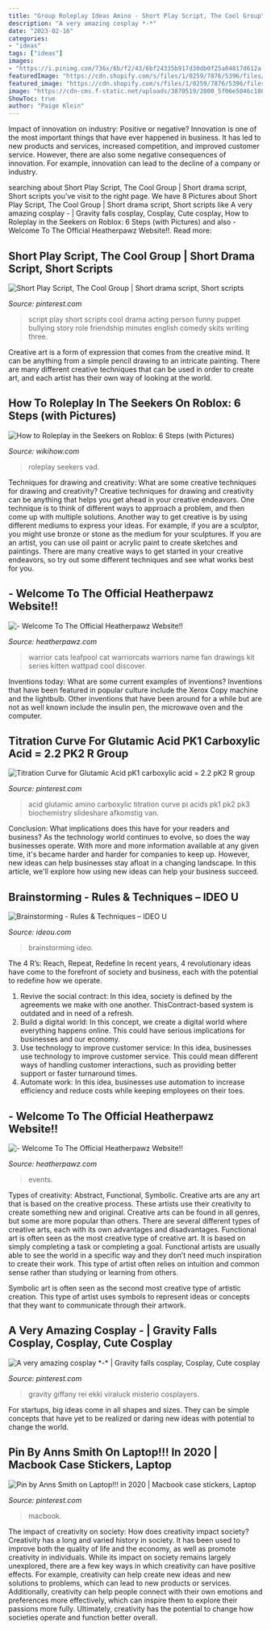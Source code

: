 ```yaml
---
title: "Group Roleplay Ideas Amino - Short Play Script, The Cool Group"
description: "A very amazing cosplay *-*"
date: "2023-02-16"
categories:
- "ideas"
tags: ["ideas"]
images:
- "https://i.pinimg.com/736x/6b/f2/43/6bf24335b917d30db0f25a04817d612a.jpg"
featuredImage: "https://cdn.shopify.com/s/files/1/0259/7876/5396/files/RulesOfBrainstorming_Aug2020_Poster.jpg"
featured_image: "https://cdn.shopify.com/s/files/1/0259/7876/5396/files/RulesOfBrainstorming_Aug2020_Poster.jpg"
image: "https://cdn-cms.f-static.net/uploads/3870519/2000_5f06e5046c186.jpg"
ShowToc: true
author: "Paige Klein"
---
```



Impact of innovation on industry: Positive or negative?
Innovation is one of the most important things that have ever happened in business. It has led to new products and services, increased competition, and improved customer service. However, there are also some negative consequences of innovation. For example, innovation can lead to the decline of a company or industry.

	

		
searching about Short Play Script, The Cool Group | Short drama script, Short scripts you've visit to the right page. We have 8 Pictures about Short Play Script, The Cool Group | Short drama script, Short scripts like A very amazing cosplay *-* | Gravity falls cosplay, Cosplay, Cute cosplay, How to Roleplay in the Seekers on Roblox: 6 Steps (with Pictures) and also - Welcome To The Official Heatherpawz Website!!. Read more:
		
    
## Short Play Script, The Cool Group | Short Drama Script, Short Scripts

<img loading=lazy src="https://i.pinimg.com/736x/fd/02/fc/fd02fc751df26a99ce3b76af489c6dc1--bullying-the-cool.jpg" onerror="this.onerror=null;this.src='https://tse2.mm.bing.net/th?id=OIP.E_x8itsPxehpCRzrPwcbjQAAAA&amp;pid=15.1';" alt="Short Play Script, The Cool Group | Short drama script, Short scripts">

_Source: pinterest.com_

>script play short scripts cool drama acting person funny puppet bullying story role friendship minutes english comedy skits writing three. 

	

Creative art is a form of expression that comes from the creative mind. It can be anything from a simple pencil drawing to an intricate painting. There are many different creative techniques that can be used in order to create art, and each artist has their own way of looking at the world.

    
## How To Roleplay In The Seekers On Roblox: 6 Steps (with Pictures)

<img loading=lazy src="https://www.wikihow.com/images/b/b3/Roleplay-in-the-Seekers-on-Roblox-Step-6-Version-2.jpg" onerror="this.onerror=null;this.src='https://tse1.mm.bing.net/th?id=OIP.X0dA-HZsH0H5-_QQYymjuQHaET&amp;pid=15.1';" alt="How to Roleplay in the Seekers on Roblox: 6 Steps (with Pictures)">

_Source: wikihow.com_

>roleplay seekers vad. 

	

Techniques for drawing and creativity: What are some creative techniques for drawing and creativity?
Creative techniques for drawing and creativity can be anything that helps you get ahead in your creative endeavors. One technique is to think of different ways to approach a problem, and then come up with multiple solutions. Another way to get creative is by using different mediums to express your ideas. For example, if you are a sculptor, you might use bronze or stone as the medium for your sculptures. If you are an artist, you can use oil paint or acrylic paint to create sketches and paintings. There are many creative ways to get started in your creative endeavors, so try out some different techniques and see what works best for you.

    
## - Welcome To The Official Heatherpawz Website!!

<img loading=lazy src="https://cdn-cms.f-static.net/uploads/3870519/2000_5f06e5046c186.jpg" onerror="this.onerror=null;this.src='https://tse2.mm.bing.net/th?id=OIP.oXiLIuYLrnbG5xQDj4W9SQHaGu&amp;pid=15.1';" alt="- Welcome To The Official Heatherpawz Website!!">

_Source: heatherpawz.com_

>warrior cats leafpool cat warriorcats warriors name fan drawings kit series kitten wattpad cool discover. 

	

Inventions today: What are some current examples of inventions?
Inventions that have been featured in popular culture include the Xerox Copy machine and the lightbulb. Other inventions that have been around for a while but are not as well known include the insulin pen, the microwave oven and the computer.

    
## Titration Curve For Glutamic Acid PK1 Carboxylic Acid = 2.2 PK2 R Group

<img loading=lazy src="https://s-media-cache-ak0.pinimg.com/736x/65/14/96/651496064edce702c5245dc774beedc1.jpg" onerror="this.onerror=null;this.src='https://tse3.mm.bing.net/th?id=OIP.84vQMbPO03Ijj37HCgK41QHaFj&amp;pid=15.1';" alt="Titration Curve for Glutamic Acid pK1 carboxylic acid = 2.2 pK2 R group">

_Source: pinterest.com_

>acid glutamic amino carboxylic titration curve pi acids pk1 pk2 pk3 biochemistry slideshare afkomstig van. 

	

Conclusion: What implications does this have for your readers and business?
As the technology world continues to evolve, so does the way businesses operate. With more and more information available at any given time, it's became harder and harder for companies to keep up. However, new ideas can help businesses stay afloat in a changing landscape. In this article, we'll explore how using new ideas can help your business succeed.

    
## Brainstorming - Rules &amp; Techniques – IDEO U

<img loading=lazy src="https://cdn.shopify.com/s/files/1/0259/7876/5396/files/RulesOfBrainstorming_Aug2020_Poster.jpg" onerror="this.onerror=null;this.src='https://tse4.mm.bing.net/th?id=OIP.5KH58egoTAAWroS5DhPU_AHaKe&amp;pid=15.1';" alt="Brainstorming - Rules &amp; Techniques – IDEO U">

_Source: ideou.com_

>brainstorming ideo. 

	

The 4 R’s: Reach, Repeat, Redefine
In recent years, 4 revolutionary ideas have come to the forefront of society and business, each with the potential to redefine how we operate.
1. Revive the social contract: In this idea, society is defined by the agreements we make with one another. ThisContract-based system is outdated and in need of a refresh.
2. Build a digital world: In this concept, we create a digital world where everything happens online. This could have serious implications for businesses and our economy.
3. Use technology to improve customer service: In this idea, businesses use technology to improve customer service. This could mean different ways of handling customer interactions, such as providing better support or faster turnaround times. 
4. Automate work: In this idea, businesses use automation to increase efficiency and reduce costs while keeping employees on their toes.

    
## - Welcome To The Official Heatherpawz Website!!

<img loading=lazy src="https://cdn-cms.f-static.net/uploads/3870519/800_5f06e55d2aca2.jpg" onerror="this.onerror=null;this.src='https://tse3.mm.bing.net/th?id=OIP.YYtfVtL_w9HVjchxq1s5HQHaFj&amp;pid=15.1';" alt="- Welcome To The Official Heatherpawz Website!!">

_Source: heatherpawz.com_

>events. 

	

Types of creativity: Abstract, Functional, Symbolic.
Creative arts are any art that is based on the creative process. These artists use their creativity to create something new and original. Creative arts can be found in all genres, but some are more popular than others. There are several different types of creative arts, each with its own advantages and disadvantages.
Functional art is often seen as the most creative type of creative art. It is based on simply completing a task or completing a goal. Functional artists are usually able to see the world in a specific way and they don’t need much inspiration to create their work. This type of artist often relies on intuition and common sense rather than studying or learning from others.

 Symbolic art is often seen as the second most creative type of artistic creation. This type of artist uses symbols to represent ideas or concepts that they want to communicate through their artwork.

    
## A Very Amazing Cosplay *-* | Gravity Falls Cosplay, Cosplay, Cute Cosplay

<img loading=lazy src="https://i.pinimg.com/736x/6b/f2/43/6bf24335b917d30db0f25a04817d612a.jpg" onerror="this.onerror=null;this.src='https://tse1.mm.bing.net/th?id=OIP.wqrfnodSR88jZqAsQjt--AHaLH&amp;pid=15.1';" alt="A very amazing cosplay *-* | Gravity falls cosplay, Cosplay, Cute cosplay">

_Source: pinterest.com_

>gravity giffany rei ekki viraluck misterio cosplayers. 

	

For startups, big ideas come in all shapes and sizes. They can be simple concepts that have yet to be realized or daring new ideas with potential to change the world.

    
## Pin By Anns Smith On Laptop!!! In 2020 | Macbook Case Stickers, Laptop

<img loading=lazy src="https://i.pinimg.com/736x/92/5a/a8/925aa82ffa4fc752a60e0e83266ba963.jpg" onerror="this.onerror=null;this.src='https://tse4.mm.bing.net/th?id=OIP.f1FAur1ghRazvQsNuxsiagHaFj&amp;pid=15.1';" alt="Pin by Anns Smith on Laptop!!! in 2020 | Macbook case stickers, Laptop">

_Source: pinterest.com_

>macbook. 

	

The impact of creativity on society: How does creativity impact society?
Creativity has a long and varied history in society. It has been used to improve both the quality of life and the economy, as well as promote creativity in individuals. While its impact on society remains largely unexplored, there are a few key ways in which creativity can have positive effects. For example, creativity can help create new ideas and new solutions to problems, which can lead to new products or services. Additionally, creativity can help people connect with their own emotions and preferences more effectively, which can inspire them to explore their passions more fully. Ultimately, creativity has the potential to change how societies operate and function better overall.

